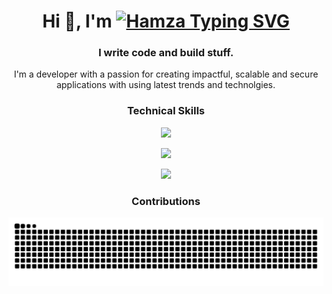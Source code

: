 <h1 align="center">Hi 👋, I'm <a href="https://hmzakhalid.com"><img style="margin-bottom: -10px" src="https://readme-typing-svg.demolab.com?font=Noto+Nastaliq+Urdu&weight=700&size=32&duration=700&pause=1000&color=F7F7F7&vCenter=true&width=120&height=40&lines=Hamza;%D8%AD%D9%85%D8%B2%DB%81;+%E3%83%8F%E3%83%A0%E3%82%B6;%E5%93%88%E5%A7%86%E6%89%8E" alt="Hamza Typing SVG" /></a></h1>
<h3 align="center">I write code and build stuff.</h3>
<p align="center"> I'm a developer with a passion for creating impactful, scalable and secure applications with using latest trends and technolgies.</p>

### <p align="center">Technical Skills</p>

<p align="center">
  <a href="https://hmzakhalid.com">
    <img src="https://skillicons.dev/icons?i=rust,js,rocket,express,react,nodejs,typescript,next,mysql" />
  </a>
</p>
<p align="center">
  <a href="https://hmzakhalid.com">
    <img src="https://skillicons.dev/icons?i=actix,html,css,bootstrap,tailwind,figma,git,github,wordpress" />
  </a>
</p>
<p align="center">
  <a href="https://hmzakhalid.com">
    <img src="https://skillicons.dev/icons?i=azure,python,django,fastapi,pytorch,tensorflow,kubernetes,docker,aws" />
  </a>
</p>

### <p align="center">Contributions</p>
<picture align="center">
   <source media="(prefers-color-scheme: dark)" srcset="https://raw.githubusercontent.com/hmzakhalid/hmzakhalid/output/github-contribution-grid-snake-dark.svg">
  <source media="(prefers-color-scheme: light)" srcset="https://raw.githubusercontent.com/hmzakhalid/hmzakhalid/output/github-contribution-grid-snake.svg">
  <img alt="github contribution grid snake animation" src="https://raw.githubusercontent.com/hmzakhalid/hmzakhalid/output/github-contribution-grid-snake.svg">
</picture>

